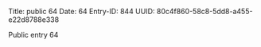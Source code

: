 Title: public 64
Date: 64
Entry-ID: 844
UUID: 80c4f860-58c8-5dd8-a455-e22d8788e338

Public entry 64
